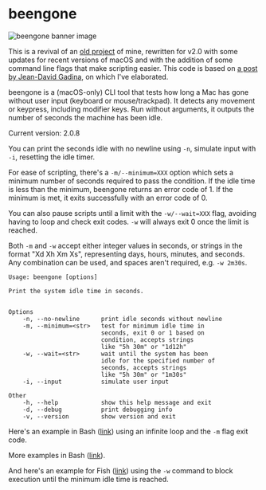 # beengone

<!--README--><!--GITHUB-->
![beengone banner image](https://cdn3.brettterpstra.com/uploads/2024/12/beengone-header-rb.webp)<!--END GITHUB-->

[original]: https://xs-labs.com/en/archives/articles/iokit-idle-time/
[v1]: https://brettterpstra.com/2013/02/10/beengone-a-script-friendly-way-to-check-computer-idle-time/

This is a revival of an [old project][v1] of mine, rewritten
for v2.0 with some updates for recent versions of macOS and
with the addition of some command line flags that make
scripting easier. This code is based on
[a post by Jean-David Gadina][original], on which I've
elaborated.

beengone is a (macOS-only) CLI tool that tests how long a
Mac has gone without user input (keyboard or
mouse/trackpad). It detects any movement or keypress,
including modifier keys. Run without arguments, it outputs
the number of seconds the machine has been idle.

Current version: <!--VER-->2.0.8<!--END VER-->

You can print the seconds idle with no newline using `-n`,
simulate input with `-i`, resetting the idle timer.

For ease of scripting, there's a `-m/--minimum=XXX` option
which sets a minimum number of seconds required to pass the
condition. If the idle time is less than the minimum,
beengone returns an error code of 1. If the minimum is met,
it exits successfully with an error code of 0.

You can also pause scripts until a limit with the
`-w/--wait=XXX` flag, avoiding having to loop and check exit
codes. `-w` will always exit 0 once the limit is reached.

Both `-m` and `-w` accept either integer values in seconds,
or strings in the format "Xd Xh Xm Xs", representing days,
hours, minutes, and seconds. Any combination can be used,
and spaces aren't required, e.g. `-w 2m30s`.

```console
Usage: beengone [options]

Print the system idle time in seconds.


Options
    -n, --no-newline      print idle seconds without newline
    -m, --minimum=<str>   test for minimum idle time in
                          seconds, exit 0 or 1 based on
                          condition, accepts strings
                          like "5h 30m" or "1d12h"
    -w, --wait=<str>      wait until the system has been
                          idle for the specified number of
                          seconds, accepts strings
                          like "5h 30m" or "1m30s"
    -i, --input           simulate user input

Other
    -h, --help            show this help message and exit
    -d, --debug           print debugging info
    -v, --version         show version and exit
```

Here's an example in Bash ([link](https://gist.github.com/ttscoff/57c9c73ac665f2074f649ff1fa205330)) using an infinite loop and the `-m`
flag exit code.

<!--JEKYLL{% gist 57c9c73ac665f2074f649ff1fa205330 %}-->

More examples in Bash ([link](https://gist.github.com/ttscoff/150950e0f7191c73cde0780321c7b589)).

<!--JEKYLL{% gist 150950e0f7191c73cde0780321c7b589 %}-->

And here's an example for Fish
([link](https://gist.github.com/ttscoff/8079c8776e8f5e1f32610ba5c4992a6c))
using the `-w` command to block execution until the minimum
idle time is reached.
<!--END README-->

